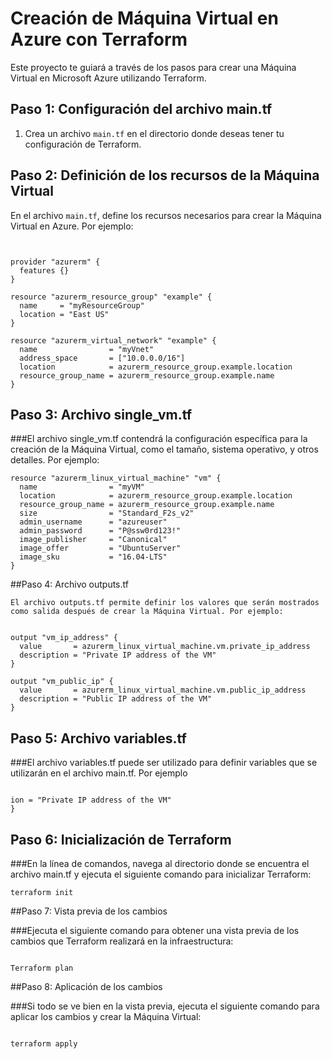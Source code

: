# Creación de Máquina Virtual en Azure con Terraform

Este proyecto te guiará a través de los pasos para crear una Máquina Virtual en Microsoft Azure utilizando Terraform.

## Paso 1: Configuración del archivo main.tf

1. Crea un archivo `main.tf` en el directorio donde deseas tener tu configuración de Terraform.

## Paso 2: Definición de los recursos de la Máquina Virtual

En el archivo `main.tf`, define los recursos necesarios para crear la Máquina Virtual en Azure. Por ejemplo:
```hcl


provider "azurerm" {
  features {}
}

resource "azurerm_resource_group" "example" {
  name     = "myResourceGroup"
  location = "East US"
}

resource "azurerm_virtual_network" "example" {
  name                = "myVnet"
  address_space       = ["10.0.0.0/16"]
  location            = azurerm_resource_group.example.location
  resource_group_name = azurerm_resource_group.example.name
}
```
## Paso 3: Archivo single_vm.tf

###El archivo single_vm.tf contendrá la configuración específica para la creación de la Máquina Virtual, como el tamaño, sistema operativo, y otros detalles. Por ejemplo:
```hcl
resource "azurerm_linux_virtual_machine" "vm" {
  name                = "myVM"
  location            = azurerm_resource_group.example.location
  resource_group_name = azurerm_resource_group.example.name
  size                = "Standard_F2s_v2"
  admin_username      = "azureuser"
  admin_password      = "P@ssw0rd123!"
  image_publisher     = "Canonical"
  image_offer         = "UbuntuServer"
  image_sku           = "16.04-LTS"
}
```
##Paso 4: Archivo outputs.tf
```hcl
El archivo outputs.tf permite definir los valores que serán mostrados como salida después de crear la Máquina Virtual. Por ejemplo:


output "vm_ip_address" {
  value       = azurerm_linux_virtual_machine.vm.private_ip_address
  description = "Private IP address of the VM"
}

output "vm_public_ip" {
  value       = azurerm_linux_virtual_machine.vm.public_ip_address
  description = "Public IP address of the VM"
}
```
## Paso 5: Archivo variables.tf


###El archivo variables.tf puede ser utilizado para definir variables que se utilizarán en el archivo main.tf. Por ejemplo
```hcl

ion = "Private IP address of the VM"
}

```
## Paso 6: Inicialización de Terraform

###En la línea de comandos, navega al directorio donde se encuentra el archivo main.tf y ejecuta el siguiente comando para inicializar Terraform:

```hcl
terraform init

```

##Paso 7: Vista previa de los cambios

###Ejecuta el siguiente comando para obtener una vista previa de los cambios que Terraform realizará en la infraestructura:

```hcl

Terraform plan

```

##Paso 8: Aplicación de los cambios

###Si todo se ve bien en la vista previa, ejecuta el siguiente comando para aplicar los cambios y crear la Máquina Virtual:

```hcl

terraform apply

```

